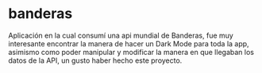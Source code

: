# banderas

Aplicación en la cual consumí una api mundial de Banderas, fue muy interesante encontrar la manera de hacer un Dark Mode para toda la app, asimismo como poder manipular y modificar la manera en que llegaban los datos de la API, un gusto haber hecho este proyecto.
